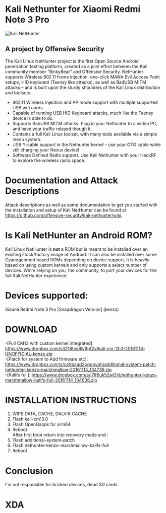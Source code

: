 # Kali Nethunter for Xiaomi Redmi Note 3 Pro
![Kali NetHunter](https://raw.githubusercontent.com/offensive-security/kali-nethunter/master/images/nethunter-git-logo.png)

## A project by Offensive Security
The Kali Linux NetHunter project is the first Open Source Android penetration testing platform, created as a joint effort between the Kali community member “BinkyBear” and Offensive Security. NetHunter supports Wireless 802.11 frame injection, one-click MANA Evil Access Point setups, HID keyboard (Teensy like attacks), as well as BadUSB MITM attacks – and is built upon the sturdy shoulders of the Kali Linux distribution and toolsets.
<ul>
<li>802.11 Wireless Injection and AP mode support with multiple supported USB wifi cards.</li>
<li>Capable of running USB HID Keyboard attacks, much like the Teensy device is able to do.</li>
<li>Supports BadUSB MITM attacks. Plug in your Nethunter to a victim PC, and have your traffic relayed though it.</li>
<li>Contains a full Kali Linux toolset, with many tools available via a simple menu system.</li>
<li>USB Y-cable support in the Nethunter kernel – use your OTG cable while still charging your Nexus device!</li>
<li>Software Defined Radio support. Use Kali Nethunter with your HackRF to explore the wireless radio space.</li>
</ul>

# Documentation and Attack Descriptions
Attack descriptions as well as some documentation to get you started with the installation and setup of Kali NetHunter can be found at https://github.com/offensive-security/kali-nethunter/wiki.

# Is Kali NetHunter an Android ROM?

Kali Linux NetHunter is **not** a ROM but is meant to be installed over an existing stock/factory image of Android. It can also be installed over some Cyanogenmod based ROMs depending on device support. It is heavily based on using custom kernels and only supports a select number of devices.
We're relying on you, the community, to port your devices for the full Kali NetHunter experience.

# Devices supported:
Xiaomi Redmi Note 3 Pro [Snapdragon Version] (kenzo)

# DOWNLOAD
-[Full CM13 with custom kernel integrated]: https://www.dropbox.com/s/j218tos8iv8pf2y/kali-cm-13.0-20161114-UNOFFICIAL-kenzo.zip<br>
-[Patch for system to Add firmware etc]: https://www.dropbox.com/s/oz9bsqd2oqgqvqh/additional-system-patch-nethunter-kenzo-marshmallow-20161114_134739.zip<br>
-[Kalifs full]: https://www.dropbox.com/s/l7lf6uk52wi3iit/nethunter-kenzo-marshmallow-kalifs-full-20161114_134636.zip<br>

# INSTALLATION INSTRUCTIONS
1) WIPE DATA, CACHE, DALVIK CACHE<br>
2) Flash kali-cm13.0<br>
3) Flash OpenGapps for arm64<br>
4) Reboot<br>
After first boot return into recovery mode and :<br>
1) Flash additional-system-patch<br>
2) Flash nethunter-kenzo-marshmallow-kalifs-full<br>
3) Reboot<br>

# Conclusion
I'm not responsible for bricked devices, dead SD cards

# XDA
